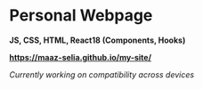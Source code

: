 # Personal Webpage
**JS, CSS, HTML, React18 (Components, Hooks)**

**https://maaz-selia.github.io/my-site/**

_Currently working on compatibility across devices_
